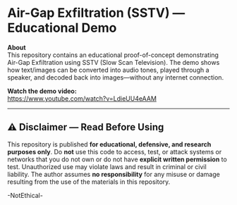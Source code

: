 # Air-Gap Exfiltration (SSTV) — Educational Demo

**About**  
This repository contains an educational proof-of-concept demonstrating Air-Gap Exfiltration using SSTV (Slow Scan Television). The demo shows how text/images can be converted into audio tones, played through a speaker, and decoded back into images—without any internet connection.

**Watch the demo video:**  
https://www.youtube.com/watch?v=LdieUU4eAAM

---

## ⚠️ Disclaimer — Read Before Using
This repository is published **for educational, defensive, and research purposes only**. Do **not** use this code to access, test, or attack systems or networks that you do not own or do not have **explicit written permission** to test. Unauthorized use may violate laws and result in criminal or civil liability. The author assumes **no responsibility** for any misuse or damage resulting from the use of the materials in this repository.


-NotEthical-
